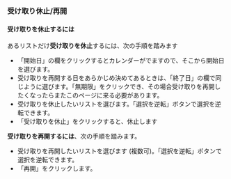 ### 受け取り休止/再開

#### 受け取りを休止するには

あるリストだけ**受け取りを休止**するには、次の手順を踏みます

-   「開始日」の欄をクリックするとカレンダーがでますので、そこから開始日を選びます。
-   受け取りを再開する日をあらかじめ決めてあるときは、「終了日」の欄で同じように選びます。「無期限」をクリックでき、その場合受け取りを再開したくなったらまたこのページに来る必要があります。
-   受け取りを休止したいリストを選びます。「選択を逆転」ボタンで選択を逆転できます。
-   「受け取りを休止」をクリックすると、休止します

**受け取りを再開するには**、次の手順を踏みます。

-   受け取りを再開したいリストを選びます (複数可)。「選択を逆転」ボタンで選択を逆転できます。
-   「再開」をクリックします。

